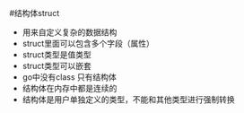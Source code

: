 #结构体struct

- 用来自定义复杂的数据结构
- struct里面可以包含多个字段（属性）
- struct类型是值类型
- struct类型可以嵌套
- go中没有class 只有结构体
- 结构体在内存中都是连续的
- 结构体是用户单独定义的类型，不能和其他类型进行强制转换